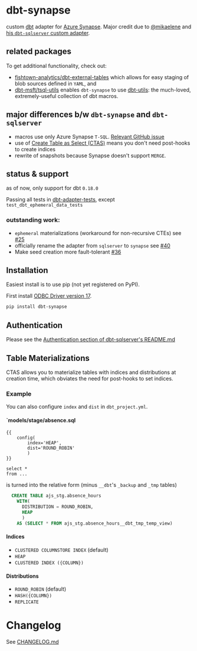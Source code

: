 # dbt-synapse

custom [dbt](https://www.getdbt.com) adapter for [Azure Synapse](https://azure.microsoft.com/en-us/services/synapse-analytics/). Major credit due to [@mikaelene](https://github.com/mikaelene) and [his `dbt-sqlserver` custom adapter](https://github.com/mikaelene/dbt-sqlserver).

## related packages
To get additional functionality, check out:
- [fishtown-analytics/dbt-external-tables](https://github.com/fishtown-analytics/dbt-external-tables) which allows for easy staging of blob sources defined in `YAML`, and
- [dbt-msft/tsql-utils](https://github.com/dbt-msft/tsql-utils) enables `dbt-synapse` to use [dbt-utils](https://github.com/fishtown-analytics/dbt-utils): the much-loved, extremely-useful collection of dbt macros.

## major differences b/w `dbt-synapse` and `dbt-sqlserver`
- macros use only Azure Synapse `T-SQL`. [Relevant GitHub issue](https://github.com/MicrosoftDocs/azure-docs/issues/55713)
- use of [Create Table as Select (CTAS)](https://docs.microsoft.com/en-us/sql/t-sql/statements/create-table-as-select-azure-sql-data-warehouse?view=aps-pdw-2016-au7) means you don't need post-hooks to create indices
- rewrite of snapshots because Synapse doesn't support `MERGE`.

## status & support
as of now, only support for dbt `0.18.0`

Passing all tests in [dbt-adapter-tests](https://github.com/fishtown-analytics/dbt-adapter-tests), except `test_dbt_ephemeral_data_tests`

### outstanding work:
-  `ephemeral` materializations (workaround for non-recursive CTEs) see [#25](https://github.com/dbt-msft/dbt-synapse/issues/25)
- officially rename the adapter from `sqlserver` to `synapse` see [#40](https://github.com/swanderz/dbt-synapse/pull/6)
- Make seed creation more fault-tolerant [#36](https://github.com/dbt-msft/dbt-synapse/issues/36)

## Installation
Easiest install is to use pip (not yet registered on PyPI).

First install [ODBC Driver version 17](https://www.microsoft.com/en-us/download/details.aspx?id=56567).

```bash
pip install dbt-synapse
```

## Authentication

Please see the [Authentication section of dbt-sqlserver's README.md](https://github.com/dbt-msft/dbt-sqlserver#authentication)

## Table Materializations
CTAS allows you to materialize tables with indices and distributions at creation time, which obviates the need for post-hooks to set indices.

### Example
You can also configure `index` and `dist` in `dbt_project.yml`.
#### `models/stage/absence.sql
```
{{
    config(
        index='HEAP',
        dist='ROUND_ROBIN'
        )
}}

select *
from ...
```

is turned into the relative form (minus `__dbt`'s `_backup` and `_tmp` tables)

```SQL
  CREATE TABLE ajs_stg.absence_hours
    WITH(
      DISTRIBUTION = ROUND_ROBIN,
      HEAP
      )
    AS (SELECT * FROM ajs_stg.absence_hours__dbt_tmp_temp_view)
```
#### Indices
- `CLUSTERED COLUMNSTORE INDEX` (default)
- `HEAP`
- `CLUSTERED INDEX ({COLUMN})`
  
#### Distributions
- `ROUND_ROBIN` (default)
- `HASH({COLUMN})`
- `REPLICATE`

# Changelog

See [CHANGELOG.md](CHANGELOG.md)